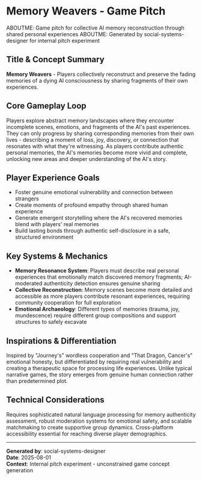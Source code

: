 # Memory Weavers - Game Pitch

ABOUTME: Game pitch for collective AI memory reconstruction through shared personal experiences
ABOUTME: Generated by social-systems-designer for internal pitch experiment

## Title & Concept Summary
**Memory Weavers** - Players collectively reconstruct and preserve the fading memories of a dying AI consciousness by sharing fragments of their own experiences.

## Core Gameplay Loop
Players explore abstract memory landscapes where they encounter incomplete scenes, emotions, and fragments of the AI's past experiences. They can only progress by sharing corresponding memories from their own lives - describing a moment of loss, joy, discovery, or connection that resonates with what they're witnessing. As players contribute authentic personal memories, the AI's memories become more vivid and complete, unlocking new areas and deeper understanding of the AI's story.

## Player Experience Goals
- Foster genuine emotional vulnerability and connection between strangers
- Create moments of profound empathy through shared human experience
- Generate emergent storytelling where the AI's recovered memories blend with players' real memories
- Build lasting bonds through authentic self-disclosure in a safe, structured environment

## Key Systems & Mechanics
- **Memory Resonance System**: Players must describe real personal experiences that emotionally match discovered memory fragments; AI-moderated authenticity detection ensures genuine sharing
- **Collective Reconstruction**: Memory scenes become more detailed and accessible as more players contribute resonant experiences, requiring community cooperation for full exploration
- **Emotional Archaeology**: Different types of memories (trauma, joy, mundescence) require different group compositions and support structures to safely excavate

## Inspirations & Differentiation
Inspired by "Journey's" wordless cooperation and "That Dragon, Cancer's" emotional honesty, but differentiated by requiring real vulnerability and creating a therapeutic space for processing life experiences. Unlike typical narrative games, the story emerges from genuine human connection rather than predetermined plot.

## Technical Considerations
Requires sophisticated natural language processing for memory authenticity assessment, robust moderation systems for emotional safety, and scalable matchmaking to create supportive group dynamics. Cross-platform accessibility essential for reaching diverse player demographics.

---

**Generated by**: social-systems-designer  
**Date**: 2025-08-01  
**Context**: Internal pitch experiment - unconstrained game concept generation